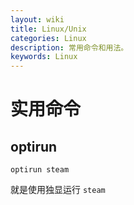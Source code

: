 ```yaml
---
layout: wiki
title: Linux/Unix
categories: Linux
description: 常用命令和用法。
keywords: Linux
---
```


# 实用命令

## optirun

`optirun steam`

就是使用独显运行 `steam`
